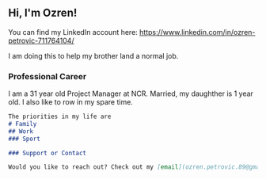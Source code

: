 ## Hi, I'm Ozren!

You can find my LinkedIn account here: https://www.linkedin.com/in/ozren-petrovic-711764104/

I am doing this to help my brother land a normal job.

### Professional Career

I am a 31 year old Project Manager at NCR. Married, my daughther is 1 year old. I also like to row in my spare time.

```markdown
The priorities in my life are 
# Family
## Work
### Sport

### Support or Contact

Would you like to reach out? Check out my [email](ozren.petrovic.89@gmail.com) or [call me](facebook.com) and I'll be happy to discuss.
